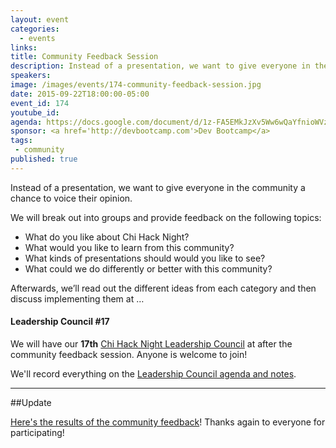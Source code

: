```yaml
---
layout: event
categories: 
  - events
links:
title: Community Feedback Session
description: Instead of a presentation, we want to give everyone in the community a chance to voice their opinion. We will break out into groups and provide feedback on four topics.
speakers:
image: /images/events/174-community-feedback-session.jpg
date: 2015-09-22T18:00:00-05:00
event_id: 174
youtube_id: 
agenda: https://docs.google.com/document/d/1z-FA5EMkJzXv5Ww6wQaYfnioWVz0tYCndSeAAg200Bs/edit#
sponsor: <a href='http://devbootcamp.com'>Dev Bootcamp</a>
tags: 
 - community
published: true
---
```


Instead of a presentation, we want to give everyone in the community a chance to voice their opinion.

We will break out into groups and provide feedback on the following topics:

* What do you like about Chi Hack Night?
* What would you like to learn from this community? 
* What kinds of presentations should would you like to see?
* What could we do differently or better with this community?

Afterwards, we’ll read out the different ideas from each category and then discuss implementing them at …

#### Leadership Council #17

We will have our **17th** [Chi Hack Night Leadership Council](http://chihacknight.org/leadership-council.html) at after the community feedback session. Anyone is welcome to join! 

We'll record everything on the [Leadership Council agenda and notes](https://docs.google.com/document/d/1mlVH4e17v3tBMW5WCrMejKjGr5TPyVrVvpiungpuuQ8/edit#).

---

##Update

[Here's the results of the community feedback](http://chihacknight.org/blog/2015/09/23/results-of-our-community-feedback-session.html)! Thanks again to everyone for participating!